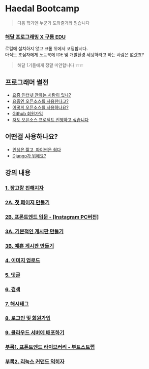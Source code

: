 # Haedal Bootcamp
> 다음 학기엔 누군가 도와줄거라 믿습니다

### [해달 프로그래밍 X 구름 EDU](https://haedal.goorm.io/learn/lecture/11330/%EB%84%88%EB%8F%84-%EC%9B%B9%ED%8E%98%EC%9D%B4%EC%A7%80-%EB%A7%8C%EB%93%A4-%EC%88%98-%EC%9E%88%EC%96%B4)  
로컬에 설치하지 않고 크롬 위에서 코딩합시다.  
아직도 초심자에게 노트북에 IDE 및 개발환경 세팅하라고 하는 사람은 없겠죠?  
> 해달 1기들에게 정말 미안합니다 ㅠㅠ

## 프로그래머 썰전
* [요즘 인터넷 안하는 사람이 있나?](https://github.com/haedal-with-knu/djangoBootcamp/blob/master/intro/intro.md)
* [요즘엔 오픈소스를 사용한다고?](https://github.com/haedal-with-knu/djangoBootcamp/blob/master/intro/opensource.md)
* [어떻게 오픈소스를 사용하나요?](https://github.com/haedal-with-knu/djangoBootcamp/blob/master/intro/howToUseOpensource.md)
* [Github 회원가입](https://github.com/haedal-with-knu/djangoBootcamp/blob/master/intro/githubSignUp.md)
* [저도 오픈소스 프로젝트 진행하고 싶습니다](https://github.com/haedal-with-knu/djangoBootcamp/blob/master/intro/iWantOpensource.md)

## 어떤걸 사용하나요?
* [인생은 짧고, 파이썬은 쉽다](https://github.com/haedal-with-knu/djangoBootcamp/blob/master/intro/whyPython.md)
* [Django가 뭐에요?](https://github.com/haedal-with-knu/djangoBootcamp/blob/master/intro/whatIsDjango.md)

## 강의 내용

### [1. 장고랑 친해지자](https://github.com/haedal-with-knu/djangoBootcamp/blob/master/tutorials.md)  

### [2A. 첫 페이지 만들기](https://github.com/haedal-with-knu/djangoBootcamp/blob/master/firstPage.md)
### [2B. 프론트엔드 입문 - [Instagram PC버전]](https://github.com/haedal-with-knu/djangoBootcamp/blob/master/frontEnd.md)

### [3A. 기본적인 게시판 만들기](https://github.com/haedal-with-knu/djangoBootcamp/blob/master/dashboard.md)

### [3B. 예쁜 게시판 만들기](https://github.com/haedal-with-knu/djangoBootcamp/blob/master/beautifulCRUD.md)
### [4. 이미지 업로드](https://github.com/haedal-with-knu/djangoBootcamp/blob/master/uploadImg.md)

### [5. 댓글]()
### [6. 검색]()
### [7. 해시태그]()
### [8. 로그인 및 회원가입]()
### [9. 클라우드 서버에 배포하기]()

### [부록1. 프톤트엔드 라이브러리 - 부트스트랩](https://github.com/haedal-with-knu/djangoBootcamp/blob/master/bootstrap.md)
### [부록2. 리눅스 커맨드 익히자](https://github.com/haedal-with-knu/djangoBootcamp/blob/master/linuxCommand.md)